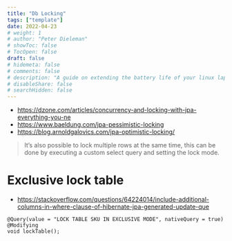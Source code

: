 ```yaml
---
title: "Db Locking"
tags: ["template"]
date: 2022-04-23
# weight: 1
# author: "Peter Dieleman"
# showToc: false
# TocOpen: false
draft: false
# hidemeta: false
# comments: false
# description: "A guide on extending the battery life of your linux laptop"
# disableShare: false
# searchHidden: false
---
```


- <https://dzone.com/articles/concurrency-and-locking-with-jpa-everything-you-ne>
- <https://www.baeldung.com/jpa-pessimistic-locking>
- <https://blog.arnoldgalovics.com/jpa-optimistic-locking/>

> It’s also possible to lock multiple rows at the same time, this can be done by executing a custom select query and setting the lock mode.



# Exclusive lock table

- <https://stackoverflow.com/questions/64224014/include-additional-columns-in-where-clause-of-hibernate-jpa-generated-update-que>

```
@Query(value = "LOCK TABLE SKU IN EXCLUSIVE MODE", nativeQuery = true)
@Modifying
void lockTable();
```